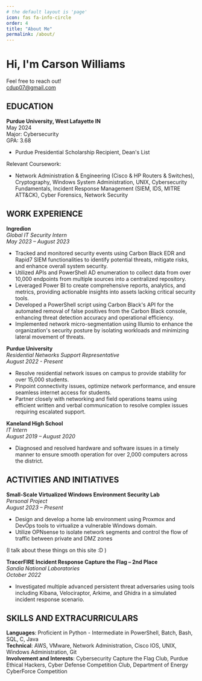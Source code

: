 ```yaml
---
# the default layout is 'page'
icon: fas fa-info-circle
order: 4
title: "About Me"
permalink: /about/
---
```


# Hi, I'm Carson Williams

Feel free to reach out!  
cdup07@gmail.com 

## EDUCATION
**Purdue University, West Lafayette IN**  
May 2024  
Major: Cybersecurity  
GPA: 3.68  
- Purdue Presidential Scholarship Recipient, Dean's List

Relevant Coursework:
- Network Administration & Engineering (Cisco & HP Routers & Switches), Cryptography, Windows System Administration, UNIX, Cybersecurity Fundamentals, Incident Response Management (SIEM, IDS, MITRE ATT&CK), Cyber Forensics, Network Security

## WORK EXPERIENCE
**Ingredion**  
*Global IT Security Intern*  
*May 2023 – August 2023*
- Tracked and monitored security events using Carbon Black EDR and Rapid7 SIEM functionalities to identify potential threats, mitigate risks, and enhance overall system security.
- Utilized APIs and PowerShell AD enumeration to collect data from over 10,000 endpoints from multiple sources into a centralized repository.
- Leveraged Power BI to create comprehensive reports, analytics, and metrics, providing actionable insights into assets lacking critical security tools.
- Developed a PowerShell script using Carbon Black's API for the automated removal of false positives from the Carbon Black console, enhancing threat detection accuracy and operational efficiency.
- Implemented network micro-segmentation using Illumio to enhance the organization's security posture by isolating workloads and minimizing lateral movement of threats.

**Purdue University**  
*Residential Networks Support Representative*  
*August 2022 - Present*
- Resolve residential network issues on campus to provide stability for over 15,000 students.
- Pinpoint connectivity issues, optimize network performance, and ensure seamless internet access for students.
- Partner closely with networking and field operations teams using efficient written and verbal communication to resolve complex issues requiring escalated support.

**Kaneland High School**  
*IT Intern*  
*August 2019 – August 2020*
- Diagnosed and resolved hardware and software issues in a timely manner to ensure smooth operation for over 2,000 computers across the district.

## ACTIVITIES AND INITIATIVES
**Small-Scale Virtualized Windows Environment Security Lab**  
*Personal Project*  
*August 2023 – Present*
- Design and develop a home lab environment using Proxmox and DevOps tools to virtualize a vulnerable Windows domain.
- Utilize OPNsense to isolate network segments and control the flow of traffic between private and DMZ zones

(I talk about these things on this site :D )

**TracerFIRE Incident Response Capture the Flag – 2nd Place**  
*Sandia National Laboratories*  
*October 2022*
- Investigated multiple advanced persistent threat adversaries using tools including Kibana, Velociraptor, Arkime, and Ghidra in a simulated incident response scenario.

## SKILLS AND EXTRACURRICULARS
**Languages**: Proficient in Python - Intermediate in PowerShell, Batch, Bash, SQL, C, Java  
**Technical**: AWS, VMware, Network Administration, Cisco IOS, UNIX, Windows Administration, Git  
**Involvement and Interests**: Cybersecurity Capture the Flag Club, Purdue Ethical Hackers, Cyber Defense Competition Club, Department of Energy CyberForce Competition
